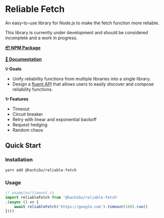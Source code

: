 # Reliable Fetch

An easy-to-use library for Node.js to make the fetch function more reliable.

This library is currently under development and should be considered incomplete and a work in progress.

**[📦 NPM Package](https://www.npmjs.com/package/@hachibu/reliable-fetch)**

**[📖 Documentation](https://hachibu.github.io/reliable-fetch)**

**💡 Goals**

-   Unify reliability functions from multiple libraries into a single library.
-   Design a [fluent API](https://en.wikipedia.org/wiki/Fluent_interface) that allows users to easily discover and compose reliability functions.

**✨ Features**

-   Timeout
-   Circuit breaker
-   Retry with linear and exponential backoff
-   Request hedging
-   Random chaos

## Quick Start

### Installation

```
yarn add @hachibu/reliable-fetch
```

### Usage

```ts
// examples/timeout.ts
import reliableFetch from '@hachibu/reliable-fetch'
;(async () => {
    await reliableFetch('https://google.com').timeout(100).run()
})()
```
